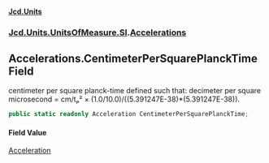 #### [Jcd.Units](index.md 'index')
### [Jcd.Units.UnitsOfMeasure.SI](Jcd.Units.UnitsOfMeasure.SI.md 'Jcd.Units.UnitsOfMeasure.SI').[Accelerations](Accelerations.md 'Jcd.Units.UnitsOfMeasure.SI.Accelerations')

## Accelerations.CentimeterPerSquarePlanckTime Field

centimeter per square planck-time defined such that: decimeter per square microsecond = cm/tₚ² ×
(1.0/10.0)/((5.391247E-38)*(5.391247E-38)).

```csharp
public static readonly Acceleration CentimeterPerSquarePlanckTime;
```

#### Field Value
[Acceleration](Acceleration.md 'Jcd.Units.UnitTypes.Acceleration')